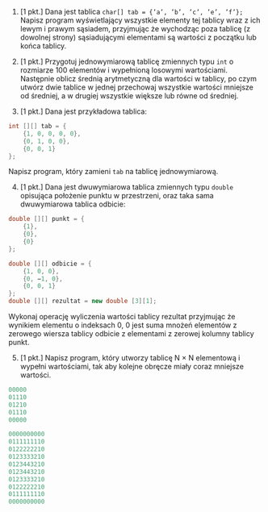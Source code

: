 1. [1 pkt.] Dana jest tablica `char[] tab = {’a’, ’b’, ’c’, ’e’, ’f’};` Napisz program wyświetlający wszystkie elementy tej tablicy wraz z ich lewym i prawym sąsiadem, przyjmując że wychodząc poza tablicę (z dowolnej strony) sąsiadującymi elementami są wartości z początku lub końca tablicy.

2. [1 pkt.] Przygotuj jednowymiarową tablicę zmiennych typu `int` o rozmiarze 100 elementów i wypełnioną losowymi wartościami. Następnie oblicz średnią arytmetyczną dla wartości w tablicy, po czym utwórz dwie tablice w jednej przechowaj wszystkie wartości mniejsze od średniej, a w drugiej wszystkie większe lub równe od średniej.

3. [1 pkt.] Dana jest przykładowa tablica:
``` java
int [][] tab = {
    {1, 0, 0, 0, 0},
    {0, 1, 0, 0},
    {0, 0, 1}
};
```

Napisz program, który zamieni `tab` na tablicę jednowymiarową.

4. [1 pkt.] Dana jest dwuwymiarowa tablica zmiennych typu `double` opisująca położenie punktu w przestrzeni, oraz taka sama dwuwymiarowa tablica odbicie:

``` java
double [][] punkt = {
    {1},
    {0},
    {0}
};

double [][] odbicie = {
    {1, 0, 0},
    {0, −1, 0},
    {0, 0, 1}
};
double [][] rezultat = new double [3][1]; 
```

Wykonaj operację wyliczenia wartości tablicy rezultat przyjmując że wynikiem elementu o indeksach 0, 0 jest suma mnożeń elementów z zerowego wiersza tablicy odbicie z elementami z zerowej kolumny tablicy punkt.

5. [1 pkt.] Napisz program, który utworzy tablicę N × N elementową i wypełni wartościami, tak aby kolejne obręcze miały coraz mniejsze wartości.

``` java
00000
01110
01210
01110
00000
```

``` java
0000000000
0111111110
0122222210
0123333210
0123443210
0123443210
0123333210
0122222210
0111111110
0000000000
```